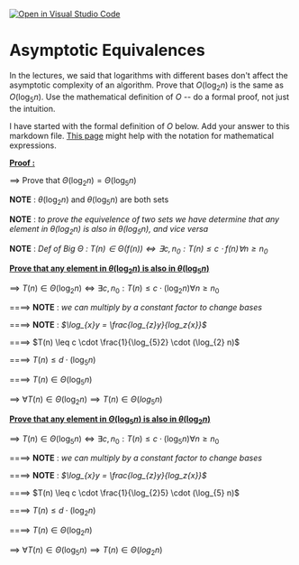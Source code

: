 [![Open in Visual Studio Code](https://classroom.github.com/assets/open-in-vscode-718a45dd9cf7e7f842a935f5ebbe5719a5e09af4491e668f4dbf3b35d5cca122.svg)](https://classroom.github.com/online_ide?assignment_repo_id=12027614&assignment_repo_type=AssignmentRepo)
# Asymptotic Equivalences

In the lectures, we said that logarithms with different bases don't affect the
asymptotic complexity of an algorithm. Prove that $O(\log_{2} n)$ is the same as
$O(\log_{5} n)$. Use the mathematical definition of $O$ -- do a formal proof,
not just the intuition.

I have started with the formal definition of $O$ below. Add your answer to this
markdown file. [This
page](https://docs.github.com/en/get-started/writing-on-github/working-with-advanced-formatting/writing-mathematical-expressions)
might help with the notation for mathematical expressions.


<u>**Proof :**</u>

==> Prove that $\Theta(\log_{2}n) = \Theta(\log_{5}n)$

**NOTE** : $\theta(\log_{2} n)$ and $\theta(\log_{5} n)$ are both sets

**NOTE** : <i>to prove the equivelence of two sets we have determine that any element in $\theta(\log_{2} n)$ is also in $\theta(\log_{5} n)$, and vice versa</i> 

**NOTE** : <i>Def of Big $\Theta$ : $T(n) \in \Theta(f(n)) \iff \exists c, n_0: T(n) \leq c \cdot f(n) \forall n \geq n_0$</i>

<u>**Prove that any element in $\theta(\log_{2} n)$ is also in $\theta(\log_{5} n)$**</u>

==> $T(n) \in \Theta(\log_{2} n) \iff \exists c, n_0: T(n) \leq c \cdot (\log_{2} n) \forall n \geq n_0$

====> **NOTE** : <i>we can multiply by a constant factor to change bases</i>

====> **NOTE** : <i>$\log_{x}y = \frac{log_{z}y}{log_z{x}}$</i>

====> $T(n) \leq c \cdot \frac{1}{\log_{5}2} \cdot (\log_{2} n)$

====> $T(n) \leq d \cdot (\log_{5}n)$

====> $T(n) \in \Theta(\log_{5}{n})$

==> $\forall T(n) \in \Theta(\log_{2}n) \implies T(n) \in \Theta(log_{5}n)$

<u>**Prove that any element in $\Theta(\log_{5}n)$ is also in $\theta(\log_{2}n)$**</u>

==> $T(n) \in \Theta(\log_{5}n) \iff \exists c, n_0: T(n) \leq c \cdot (\log_{5} n) \forall n \geq n_0$

====> **NOTE** : <i>we can multiply by a constant factor to change bases</i>

====> **NOTE** : <i>$\log_{x}y = \frac{log_{z}y}{log_z{x}}$</i>

====> $T(n) \leq c \cdot \frac{1}{\log_{2}5} \cdot (\log_{5} n)$

====> $T(n) \leq d \cdot (\log_{2} n)$

====> $T(n) \in \Theta(\log_{2}{n})$

==> $\forall T(n) \in \Theta(\log_{5}n) \implies T(n) \in \Theta(log_{2}n)$
